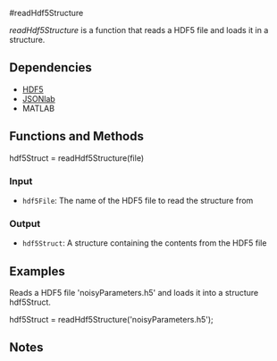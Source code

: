 #readHdf5Structure

*readHdf5Structure* is a function that reads a HDF5 file and loads it in a structure. 

## Dependencies
* [HDF5](http://www.hdfgroup.org/HDF5/)
* [JSONlab](https://www.mathworks.com/matlabcentral/fileexchange/33381-jsonlab--a-toolbox-to-encode-decode-json-files)
* MATLAB 

## Functions and Methods
hdf5Struct = readHdf5Structure(file)

### Input
* `hdf5File`: The name of the HDF5 file to read the structure from

### Output
* `hdf5Struct`: A structure containing the contents from the HDF5 file

## Examples

Reads a HDF5 file 'noisyParameters.h5' and loads it into a structure hdf5Struct.

hdf5Struct = readHdf5Structure('noisyParameters.h5');

## Notes
